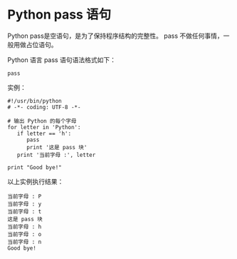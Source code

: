 # Python pass 语句

Python pass是空语句，是为了保持程序结构的完整性。
pass 不做任何事情，一般用做占位语句。

Python 语言 pass 语句语法格式如下：

```
pass
```

实例：

```
#!/usr/bin/python
# -*- coding: UTF-8 -*- 

# 输出 Python 的每个字母
for letter in 'Python':
   if letter == 'h':
      pass
      print '这是 pass 块'
   print '当前字母 :', letter

print "Good bye!"
```

以上实例执行结果：

```
当前字母 : P
当前字母 : y
当前字母 : t
这是 pass 块
当前字母 : h
当前字母 : o
当前字母 : n
Good bye!
```